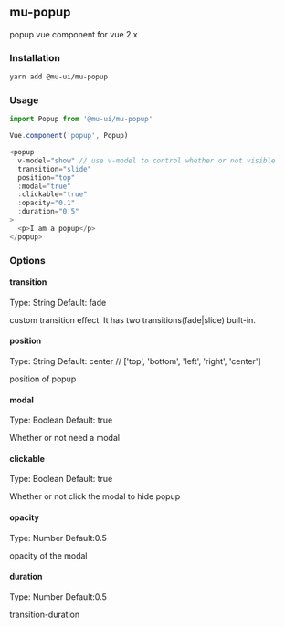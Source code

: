 ## mu-popup

popup vue component for vue 2.x

### Installation

```bash
yarn add @mu-ui/mu-popup
```

### Usage

```js
import Popup from '@mu-ui/mu-popup'

Vue.component('popup', Popup)

<popup
  v-model="show" // use v-model to control whether or not visible
  transition="slide"
  position="top"
  :modal="true"
  :clickable="true"
  :opacity="0.1"
  :duration="0.5"
>
  <p>I am a popup</p>
</popup>
```

### Options

#### transition

Type: String
Default: fade

custom transition effect. It has two transitions(fade|slide) built-in.

#### position

Type: String
Default: center // ['top', 'bottom', 'left', 'right', 'center']

position of popup

#### modal

Type: Boolean
Default: true

Whether or not need a modal

#### clickable

Type: Boolean
Default: true

Whether or not click the modal to hide popup

#### opacity

Type: Number
Default:0.5

opacity of the modal

#### duration

Type: Number
Default:0.5

transition-duration
